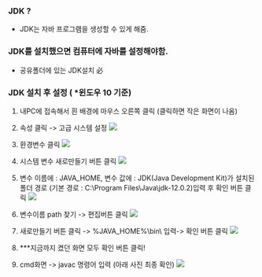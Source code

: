 ### JDK ?
- JDK는 자바 프로그램을 생성할 수 있게 해줌.

### JDK를 설치했으면 컴퓨터에 자바를 설정해야함.
- 공유폴더에 있는 JDK설치 必

### JDK 설치 후 설정 ( *윈도우 10 기준)
1. 내PC에 접속해서 흰 배경에 마우스 오른쪽 클릭 (클릭하면 작은 화면이 나옴)
2. 속성 클릭 -> 고급 시스템 설정 
![](../../images/시스템_화면.PNG)

3. 환경변수 클릭
![](../../images/시스템_속성.PNG)

4. 시스템 변수 새로만들기 버튼 클릭
![](../../images/환경변수.PNG)

5. 변수 이름에 : JAVA_HOME, 변수 값에 : JDK(Java Development Kit)가 설치된 폴더 경로 (기본 경로 : C:\Program Files\Java\jdk-12.0.2)입력 후 확인 버튼 클릭
![](../../images/환경변수_새로만들기.PNG)

5. 변수이름 path 찾기 -> 편집버튼 클릭 
![](../../images/path_환경변수.PNG)

6. 새로만들기 버튼 클릭 -> %JAVA_HOME%\bin\ 입력-> 확인 버튼 클릭
![](../../images/path_새로만들기.PNG)

7. ***지금까지 켰던 화면 모두 확인 버튼 클릭!

8. cmd화면 -> javac 명령어 입력 (아래 사진 최종 확인)
![](../../images/cmd_javac.PNG)
